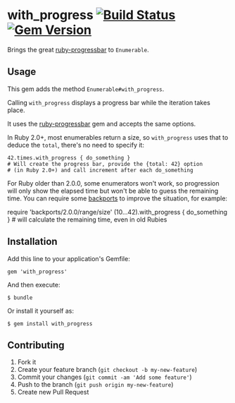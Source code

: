 # with_progress [![Build Status](https://travis-ci.org/marcandre/with_progress.png?branch=master)](https://travis-ci.org/marcandre/with_progress) [![Gem Version](https://badge.fury.io/rb/with_progress.png)](http://badge.fury.io/rb/with_progress)

Brings the great [ruby-progressbar](https://github.com/jfelchner/ruby-progressbar) to `Enumerable`.

## Usage

This gem adds the method `Enumerable#with_progress`.

Calling `with_progress` displays a progress bar while the iteration takes place.

It uses the [ruby-progressbar](https://github.com/jfelchner/ruby-progressbar) gem and accepts the same options.

In Ruby 2.0+, most enumerables return a size, so `with_progress` uses that to deduce the `total`, there's no need to specify it:

	42.times.with_progress { do_something }
	# Will create the progress bar, provide the {total: 42} option
	# (in Ruby 2.0+) and call increment after each do_something

For Ruby older than 2.0.0, some enumerators won't work, so progression will only show the elapsed time but won't be able to guess the remaining time. You can require some [backports](https://github.com/marcandre/backports) to improve the situation, for example:

  require 'backports/2.0.0/range/size'
  (10...42).with_progress { do_something } # will calculate the remaining time, even in old Rubies

## Installation

Add this line to your application's Gemfile:

    gem 'with_progress'

And then execute:

    $ bundle

Or install it yourself as:

    $ gem install with_progress


## Contributing

1. Fork it
2. Create your feature branch (`git checkout -b my-new-feature`)
3. Commit your changes (`git commit -am 'Add some feature'`)
4. Push to the branch (`git push origin my-new-feature`)
5. Create new Pull Request
